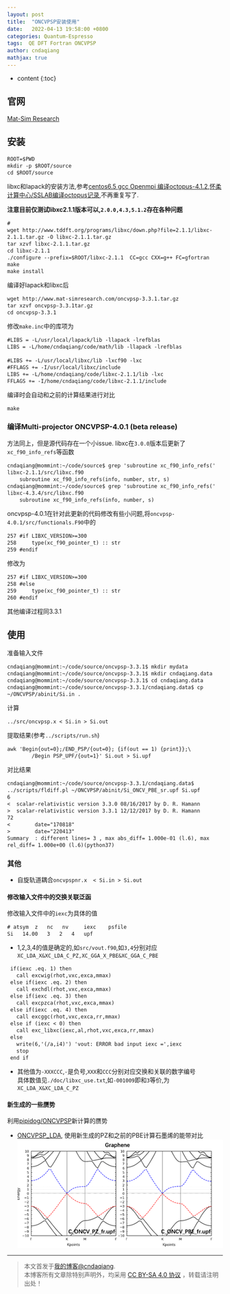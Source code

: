```yaml
---
layout: post
title:  "ONCVPSP安装使用"
date:   2022-04-13 19:58:00 +0800
categories: Quantum-Espresso
tags:  QE DFT Fortran ONCVPSP
author: cndaqiang
mathjax: true
---
```

* content
{:toc}





## 官网
[Mat-Sim Research](http://www.mat-simresearch.com/)
## 安装
```
ROOT=$PWD
mkdir -p $ROOT/source
cd $ROOT/source
```

libxc和lapack的安装方法,参考[centos6.5 gcc Openmpi 编译octopus-4.1.2](/2018/09/15/gun-openmpi-octopus-4.1.2/),[怀柔计算中心/SSLAB编译octopus记录](/2020/10/19/huairou-octopus/),不再重复写了.

**注意目前仅测试libxc2.1.1版本可以,`2.0.0,4.3,5.1.2`存在各种问题**
```
#
wget http://www.tddft.org/programs/libxc/down.php?file=2.1.1/libxc-2.1.1.tar.gz -O libxc-2.1.1.tar.gz
tar xzvf libxc-2.1.1.tar.gz
cd libxc-2.1.1
./configure --prefix=$ROOT/libxc-2.1.1  CC=gcc CXX=g++ FC=gfortran
make
make install
```

编译好lapack和libxc后
```
wget http://www.mat-simresearch.com/oncvpsp-3.3.1.tar.gz
tar xzvf oncvpsp-3.3.1tar.gz
cd oncvpsp-3.3.1
```
修改`make.inc`中的库项为
```
#LIBS = -L/usr/local/lapack/lib -llapack -lrefblas
LIBS = -L/home/cndaqiang/code/math/lib -llapack -lrefblas

#LIBS += -L/usr/local/libxc/lib -lxcf90 -lxc
#FFLAGS += -I/usr/local/libxc/include
LIBS += -L/home/cndaqiang/code/libxc-2.1.1/lib -lxc
FFLAGS += -I/home/cndaqiang/code/libxc-2.1.1/include
```
编译时会自动和之前的计算结果进行对比
```
make
```

### 编译Multi-projector ONCVPSP-4.0.1 (beta release)
方法同上，但是源代码存在一个小issue. libxc在`3.0.0`版本后更新了`xc_f90_info_refs`等函数
```
cndaqiang@mommint:~/code/source$ grep 'subroutine xc_f90_info_refs(' libxc-2.1.1/src/libxc.f90
    subroutine xc_f90_info_refs(info, number, str, s)
cndaqiang@mommint:~/code/source$ grep 'subroutine xc_f90_info_refs(' libxc-4.3.4/src/libxc.f90
    subroutine xc_f90_info_refs(info, number, s)
```
oncvpsp-4.0.1在针对此更新的代码修改有些小问题,将`oncvpsp-4.0.1/src/functionals.F90`中的
```
257 #if LIBXC_VERSION>=300
258     type(xc_f90_pointer_t) :: str
259 #endif
```
修改为
```
257 #if LIBXC_VERSION>=300
258 #else
259     type(xc_f90_pointer_t) :: str
260 #endif
```
其他编译过程同3.3.1



## 使用
准备输入文件
```
cndaqiang@mommint:~/code/source/oncvpsp-3.3.1$ mkdir mydata
cndaqiang@mommint:~/code/source/oncvpsp-3.3.1$ mkdir cndaqiang.data
cndaqiang@mommint:~/code/source/oncvpsp-3.3.1$ cd cndaqiang.data
cndaqiang@mommint:~/code/source/oncvpsp-3.3.1/cndaqiang.data$ cp ~/ONCVPSP/abinit/Si.in .
```
计算
```
../src/oncvpsp.x < Si.in > Si.out
```

提取结果(参考`../scripts/run.sh`)
```
awk 'Begin{out=0};/END_PSP/{out=0}; {if(out == 1) {print}};\
        /Begin PSP_UPF/{out=1}' Si.out > Si.upf
```
对比结果
```
cndaqiang@mommint:~/code/source/oncvpsp-3.3.1/cndaqiang.data$ ../scripts/fldiff.pl ~/ONCVPSP/abinit/Si_ONCV_PBE_sr.upf Si.upf
6
<  scalar-relativistic version 3.3.0 08/16/2017 by D. R. Hamann
>  scalar-relativistic version 3.3.1 12/12/2017 by D. R. Hamann
72
<        date="170818"
>        date="220413"
Summary  : different lines= 3 , max abs_diff= 1.000e-01 (l.6), max rel_diff= 1.000e+00 (l.6)(python37)
```

### 其他
- 自旋轨道耦合`oncvpspnr.x  < Si.in > Si.out`



#### 修改输入文件中的交换关联泛函
修改输入文件中的`iexc`为具体的值
```
# atsym  z   nc   nv     iexc    psfile
Si   14.00   3   2   4   upf
```
- 1,2,3,4的值是确定的,如`src/vout.f90`,如`3,4`分别对应`XC_LDA_X&XC_LDA_C_PZ,XC_GGA_X_PBE&XC_GGA_C_PBE`
```
 if(iexc .eq. 1) then
   call excwig(rhot,vxc,exca,mmax)
 else if(iexc .eq. 2) then
   call exchdl(rhot,vxc,exca,mmax)
 else if(iexc .eq. 3) then
   call excpzca(rhot,vxc,exca,mmax)
 else if(iexc .eq. 4) then
   call excggc(rhot,vxc,exca,rr,mmax)
 else if (iexc < 0) then
   call exc_libxc(iexc,al,rhot,vxc,exca,rr,mmax)
 else
   write(6,'(/a,i4)') 'vout: ERROR bad input iexc =',iexc
   stop
 end if
```
- 其他值为`-XXXCCC`,`-`是负号,`XXX`和`CCC`分别对应交换和关联的数字编号<br>
具体数值见`./doc/libxc_use.txt`,如`-001009`即和`3`等价,为`XC_LDA_X&XC_LDA_C_PZ`

#### 新生成的一些赝势
利用[pipidog/ONCVPSP](https://github.com/pipidog/ONCVPSP)新计算的赝势
- [ONCVPSP_LDA](https://github.com/cndaqiang/ONCVPSP_LDA), 使用新生成的PZ和之前的PBE计算石墨烯的能带对比
![](/uploads/2022/04/PZandPBE.png)





------
>本文首发于[我的博客@cndaqiang](https://cndaqiang.github.io/).<br>
>本博客所有文章除特别声明外，均采用 [CC BY-SA 4.0 协议](https://creativecommons.org/licenses/by-sa/4.0/deed.zh) ，转载请注明出处！
